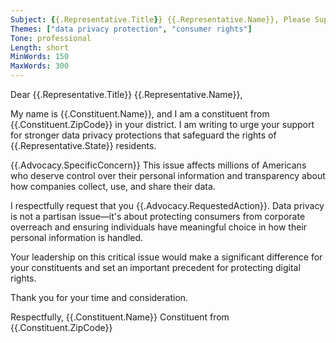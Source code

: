 ```yaml
---
Subject: {{.Representative.Title}} {{.Representative.Name}}, Please Support Data Privacy Protection
Themes: ["data privacy protection", "consumer rights"]
Tone: professional
Length: short
MinWords: 150
MaxWords: 300
---
```


Dear {{.Representative.Title}} {{.Representative.Name}},

My name is {{.Constituent.Name}}, and I am a constituent from {{.Constituent.ZipCode}} in your district. I am writing to urge your support for stronger data privacy protections that safeguard the rights of {{.Representative.State}} residents.

{{.Advocacy.SpecificConcern}} This issue affects millions of Americans who deserve control over their personal information and transparency about how companies collect, use, and share their data.

I respectfully request that you {{.Advocacy.RequestedAction}}. Data privacy is not a partisan issue—it's about protecting consumers from corporate overreach and ensuring individuals have meaningful choice in how their personal information is handled.

Your leadership on this critical issue would make a significant difference for your constituents and set an important precedent for protecting digital rights.

Thank you for your time and consideration.

Respectfully,
{{.Constituent.Name}}
Constituent from {{.Constituent.ZipCode}} 
